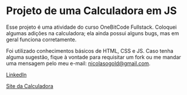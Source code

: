 # Projeto de uma Calculadora em JS

Esse projeto é uma atividade do curso OneBitCode Fullstack. Coloquei algumas adições na calculadora; ela ainda possui alguns bugs, mas em geral funciona corretamente.

Foi utilizado conhecimentos básicos de HTML, CSS e JS. Caso tenha alguma sugestão, fique à vontade para requisitar um fork ou me mandar uma mensagem pelo meu e-mail: [nicolasogold@gmail.com](mailto:nicolasogold@gmail.com).

[LinkedIn](https://www.linkedin.com/in/nicolasoliveiragoldner/)

[Site da Calculadora](https://nicolasgoldner.github.io/Calculadora/)

